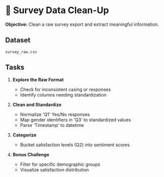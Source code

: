 
# 📝 Survey Data Clean-Up

**Objective:** Clean a raw survey export and extract meaningful information.

## Dataset
`survey_raw.csv`

## Tasks

1. **Explore the Raw Format**
   - Check for inconsistent casing or responses
   - Identify columns needing standardization

2. **Clean and Standardize**
   - Normalize 'Q1' Yes/No responses
   - Map gender identifiers in 'Q3' to standardized values
   - Parse 'Timestamp' to datetime

3. **Categorize**
   - Bucket satisfaction levels (Q2) into sentiment scores

4. **Bonus Challenge**
   - Filter for specific demographic groups
   - Visualize satisfaction distribution

